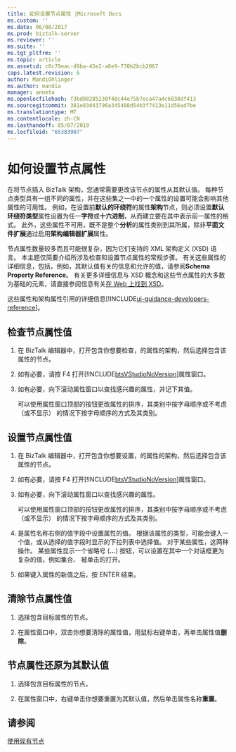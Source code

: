 ```yaml
---
title: 如何设置节点属性 |Microsoft Docs
ms.custom: ''
ms.date: 06/08/2017
ms.prod: biztalk-server
ms.reviewer: ''
ms.suite: ''
ms.tgt_pltfrm: ''
ms.topic: article
ms.assetid: c0c79eac-d9ba-45e2-a6e9-770b2bcb2067
caps.latest.revision: 6
author: MandiOhlinger
ms.author: mandia
manager: anneta
ms.openlocfilehash: f3bd08285230f48c44e75b7eca47a4c6038df413
ms.sourcegitcommit: 381e83d43796a345488d54b3f7413e11d56ad7be
ms.translationtype: MT
ms.contentlocale: zh-CN
ms.lasthandoff: 05/07/2019
ms.locfileid: "65383907"
---
```

# <a name="how-to-set-node-properties"></a>如何设置节点属性
在将节点插入 BizTalk 架构，您通常需要更改该节点的属性从其默认值。 每种节点类型具有一组不同的属性，并在这些集之一中的一个属性的设置可能会影响其他属性的可用性。 例如，在设置前**默认的环绕符**的属性**架构**节点，则必须设置**默认环绕符类型**属性设置为任一**字符**或**十六进制**，从而建立要在其中表示前一属性的格式。 此外，这些属性不可用，既不是整个**分析**的属性类别到其所属，除非**平面文件扩展**通过启用**架构编辑器扩展**属性。  

 节点属性数量较多而且可能很复杂，因为它们支持的 XML 架构定义 (XSD) 语言。 本主题仅简要介绍所涉及检查和设置节点属性的常规步骤。 有关这些属性的详细信息，包括，例如，其默认值有关的信息和允许的值，请参阅**Schema Property Reference**。 有关更多详细信息与 XSD 概念和这些节点属性的大多数为基础的元素，请直接参阅信息有关[在 Web 上找到 XSD](../core/xsd-resources-on-the-web.md)。  

这些属性和架构属性引用的详细信息[!INCLUDE[ui-guidance-developers-reference](../includes/ui-guidance-developers-reference.md)]。

  
## <a name="examine-a-node-property-value"></a>检查节点属性值  
  
1. 在 BizTalk 编辑器中，打开包含你想要检查，的属性的架构，然后选择包含该属性的节点。  
  
2. 如有必要，请按 F4 打开[!INCLUDE[btsVStudioNoVersion](../includes/btsvstudionoversion-md.md)]属性窗口。  
  
3. 如有必要，向下滚动属性窗口以查找感兴趣的属性，并记下其值。  
  
    可以使用属性窗口顶部的按钮更改属性的排序，其类别中按字母顺序或不考虑 （或不显示） 的情况下按字母顺序的方式及其类别。  
  
## <a name="set-a-node-property-value"></a>设置节点属性值  
  
1. 在 BizTalk 编辑器中，打开包含你想要设置，的属性的架构，然后选择包含该属性的节点。  
  
2. 如有必要，请按 F4 打开[!INCLUDE[btsVStudioNoVersion](../includes/btsvstudionoversion-md.md)]属性窗口。  
  
3. 如有必要，向下滚动属性窗口以查找感兴趣的属性。  
  
    可以使用属性窗口顶部的按钮更改属性的排序，其类别中按字母顺序或不考虑 （或不显示） 的情况下按字母顺序的方式及其类别。  
  
4. 是属性名称右侧的值字段中设置属性的值。 根据该属性的类型，可能会键入一个值，或从选择的值字段时显示的下拉列表中选择值。 对于某些属性，这两种操作。 某些属性显示一个省略号 (**...**) 按钮，可以设置在其中一个对话框更为复杂的值，例如集合、 被单击的打开。  
  
5. 如果键入属性的新值之后，按 ENTER 结束。  
  
##  <a name="clear-a-node-property-value"></a>清除节点属性值  
  
1.  选择包含目标属性的节点。  
  
2.  在属性窗口中，双击你想要清除的属性值，用鼠标右键单击，再单击属性值**删除**。  
  
## <a name="restore-a-node-property-to-its-default-value"></a>节点属性还原为其默认值  
  
1.  选择包含目标属性的节点。  
  
2.  在属性窗口中，右键单击你想要重置为其默认值，然后单击属性名称**重置**。  
  
## <a name="see-also"></a>请参阅  
 [使用现有节点](../core/working-with-existing-nodes.md)